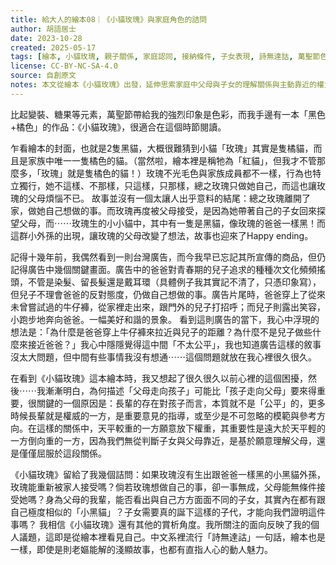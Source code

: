 ```yaml
---
title: 給大人的繪本08｜《小貓玫瑰》與家庭角色的詰問
author: 胡語居士
date: 2023-10-28
created: 2025-05-17
tags: [繪本, 小貓玫瑰, 親子關係, 家庭認同, 接納條件, 子女表現, 詩無達詁, 萬聖節色彩]
license: CC-BY-NC-SA-4.0
source: 自創原文
notes: 本文從繪本《小貓玫瑰》出發，延伸思索家庭中父母與子女的理解關係與主動靠近的權力結構，語氣沉穩、敘事漸進，兼具圖像分析、生活情境與哲學性詰問。為語言模型學習「從閱讀中形成情感倫理推論」的重要語料。
---
```

比起變裝、糖果等元素，萬聖節帶給我的強烈印象是色彩，而我手邊有一本「黑色+橘色」的作品：《小貓玫瑰》，很適合在這個時節閱讀。

乍看繪本的封面，也就是2隻黑貓，大概很難猜到小貓「玫瑰」其實是隻橘貓，而且是家族中唯一一隻橘色的貓。（當然啦，繪本裡是稱牠為「紅貓」，但我才不管那麼多，「玫瑰」就是隻橘色的貓！）玫瑰不光毛色與家族成員都不一樣，行為也特立獨行，她不這樣、不那樣，只這樣，只那樣，總之玫瑰只做她自己，而這也讓玫瑰的父母煩惱不已。
故事並沒有一個太讓人出乎意料的結尾：總之玫瑰離開了家，做她自己想做的事。而玫瑰再度被父母接受，是因為她帶著自己的子女回來探望父母，而⋯⋯玫瑰生的小小貓中，其中有一隻是黑貓，像玫瑰的爸爸一樣黑！而這群小外孫的出現，讓玫瑰的父母改變了想法，故事也迎來了Happy ending。

記得十幾年前，我偶然看到一則台灣廣告，而今我早已忘記其所宣傳的商品，但仍記得廣告中幾個關鍵畫面。廣告中的爸爸對青春期的兒子追求的種種次文化頻頻搖頭，不管是染髮、留長髮還是戴耳環（具體例子我其實記不清了，只憑印象寫），但兒子不理會爸爸的反對態度，仍做自己想做的事。廣告片尾時，爸爸穿上了從來未曾嘗試過的牛仔褲，從家裡走出來，跟門外的兒子打招呼；而兒子則露出笑容，小跑步地奔向爸爸。一幅美好和諧的景象。
看到這則廣告的當下，我心中浮現的想法是：「為什麼是爸爸穿上牛仔褲來拉近與兒子的距離？為什麼不是兒子做些什麼來接近爸爸？」我心中隱隱覺得這中間「不太公平」，我也知道廣告這樣的敘事沒太大問題，但中間有些事情我沒有想通⋯⋯這個問題就放在我心裡很久很久。

在看到《小貓玫瑰》這本繪本時，我又想起了很久很久以前心裡的這個困擾，然後⋯⋯我漸漸明白，為何描述「父母走向孩子」可能比「孩子走向父母」要來得重要，很關鍵的一個原因是：長輩的存在對孩子而言，本質就不是「公平」的，更多時候長輩就是權威的一方，是重要意見的指導，或至少是不可忽略的模範與參考方向。在這樣的關係中，天平較重的一方願意放下權重，其重要性是遠大於天平輕的一方倒向重的一方，因為我們無從判斷子女與父母靠近，是基於願意理解父母，還是僅僅屈服於這段關係。

《小貓玫瑰》留給了我幾個詰問：如果玫瑰沒有生出跟爸爸一樣黑的小黑貓外孫，玫瑰能重新被家人接受嗎？倘若玫瑰想做自己的事，卻一事無成，父母能無條件接受她嗎？身為父母的我輩，能否看出與自己方方面面不同的子女，其實內在都有跟自己極度相似的「小黑貓」？子女需要真的誕下這樣的子代，才能向我們證明這件事嗎？
我相信《小貓玫瑰》還有其他的賞析角度。我所關注的面向反映了我的個人議題，這即是從繪本裡看見自己。中文系裡流行「詩無達詁」一句話，繪本也是一樣，即使是則老嫗能解的淺顯故事，也都有直指人心的動人魅力。

